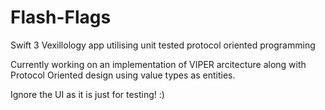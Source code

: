 # Flash-Flags
Swift 3 Vexillology app utilising unit tested protocol oriented programming

Currently working on an implementation of VIPER arcitecture along with Protocol Oriented design using value types as entities.

Ignore the UI as it is just for testing! :)
